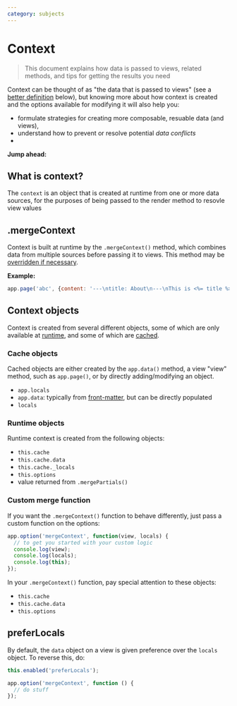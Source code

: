```yaml
---
category: subjects
---
```

# Context

> This document explains how data is passed to views, related methods, and tips for getting the results you need

Context can be thought of as "the data that is passed to views" (see a [better definition](#what-is-context) below), but knowing more about how context is created and the options available for modifying it will also help you:

- formulate strategies for creating more composable, resuable data (and views),
- understand how to prevent or resolve potential _data conflicts_
-

**Jump ahead:**

<!-- toc -->

## What is context?

The `context` is an object that is created at runtime from one or more data sources, for the purposes of being passed to the render method to resovle view values

## .mergeContext

Context is built at runtime by the `.mergeContext()` method, which combines data from multiple sources before passing it to views. This method may be [overridden if necessary](#custom-merge-function).

**Example:**

```js
app.page('abc', {content: '---\ntitle: About\n---\nThis is <%= title %>.' }, {title: 'Home'});
```


## Context objects

Context is created from several different objects, some of which are only available at [runtime](#runtime-objects), and some of which are [cached](#cached-objects).


### Cache objects

Cached objects are either created by the `app.data()` method, a view "view" method, such as `app.page()`, or by directly adding/modifying an object.

  - `app.locals`
  - `app.data`: typically from [front-matter](), but can be directly populated
  - `locals`


### Runtime objects

Runtime context is created from the following objects:


  - `this.cache`
  - `this.cache.data`
  - `this.cache._locals`
  - `this.options`
  - value returned from `.mergePartials()`


### Custom merge function

If you want the `.mergeContext()` function to behave differently, just pass a custom function on the options:

```js
app.option('mergeContext', function(view, locals) {
  // to get you started with your custom logic
  console.log(view);
  console.log(locals);
  console.log(this);
});
```

In your `.mergeContext()` function, pay special attention to these objects:

  - `this.cache`
  - `this.cache.data`
  - `this.options`


## preferLocals

By default, the `data` object on a view is given preference over the `locals` object. To reverse this, do:

```js
this.enabled('preferLocals');
```


```js
app.option('mergeContext', function () {
  // do stuff
});
```
